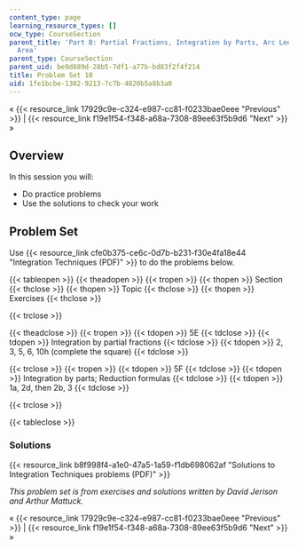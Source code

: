 ```yaml
---
content_type: page
learning_resource_types: []
ocw_type: CourseSection
parent_title: 'Part B: Partial Fractions, Integration by Parts, Arc Length, and Surface
  Area'
parent_type: CourseSection
parent_uid: be9d889d-28b5-7df1-a77b-bd83f2f4f214
title: Problem Set 10
uid: 1fe1bcbe-1302-9213-7c7b-4820b5a8b3a0
---
```


« {{< resource_link 17929c9e-c324-e987-cc81-f0233bae0eee "Previous" >}} | {{< resource_link f19e1f54-f348-a68a-7308-89ee63f5b9d6 "Next" >}} »

Overview
--------

In this session you will:

*   Do practice problems
*   Use the solutions to check your work

Problem Set
-----------

Use {{< resource_link cfe0b375-ce6c-0d7b-b231-f30e4fa18e44 "Integration Techniques (PDF)" >}} to do the problems below.

{{< tableopen >}}
{{< theadopen >}}
{{< tropen >}}
{{< thopen >}}
Section
{{< thclose >}}
{{< thopen >}}
Topic
{{< thclose >}}
{{< thopen >}}
Exercises
{{< thclose >}}

{{< trclose >}}

{{< theadclose >}}
{{< tropen >}}
{{< tdopen >}}
5E
{{< tdclose >}}
{{< tdopen >}}
Integration by partial fractions
{{< tdclose >}}
{{< tdopen >}}
2, 3, 5, 6, 10h (complete the square)
{{< tdclose >}}

{{< trclose >}}
{{< tropen >}}
{{< tdopen >}}
5F
{{< tdclose >}}
{{< tdopen >}}
Integration by parts; Reduction formulas
{{< tdclose >}}
{{< tdopen >}}
1a, 2d, then 2b, 3
{{< tdclose >}}

{{< trclose >}}

{{< tableclose >}}

### Solutions

{{< resource_link b8f998f4-a1e0-47a5-1a59-f1db698062af "Solutions to Integration Techniques problems (PDF)" >}}

_This problem set is from exercises and solutions written by David Jerison and Arthur Mattuck._

« {{< resource_link 17929c9e-c324-e987-cc81-f0233bae0eee "Previous" >}} | {{< resource_link f19e1f54-f348-a68a-7308-89ee63f5b9d6 "Next" >}} »